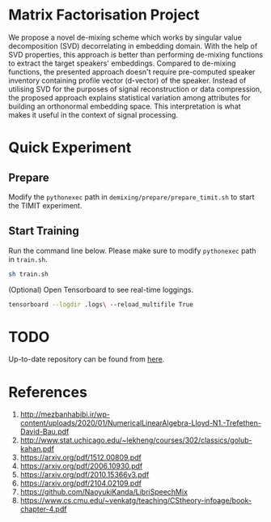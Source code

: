 # Matrix Factorisation Project

We propose a novel de-mixing scheme which works by singular value decomposition (SVD) decorrelating in embedding domain. With the help of SVD properties, this approach is better than performing de-mixing functions to extract the target speakers' embeddings. Compared to de-mixing functions, the presented approach doesn't require pre-computed speaker inventory containing profile vector (d-vector) of the speaker. Instead of utilising SVD for the purposes of signal reconstruction or data compression, the proposed approach explains statistical variation among attributes for building an orthonormal embedding space. This interpretation is what makes it useful in the context of signal processing.

# Quick Experiment

## Prepare

Modify the `pythonexec` path in `demixing/prepare/prepare_timit.sh` to start the TIMIT experiment.

## Start Training 

Run the command line below. Please make sure to modify `pythonexec` path in `train.sh`.

```bash
sh train.sh
```

(Optional) Open Tensorboard to see real-time loggings.

```bash
tensorboard --logdir .logs\ --reload_multifile True
```

# TODO

Up-to-date repository can be found from [here](https://github.com/asifjalal/speaker-embedding-factorisation).

# References

1. http://mezbanhabibi.ir/wp-content/uploads/2020/01/NumericalLinearAlgebra-Lloyd-N1.-Trefethen-David-Bau.pdf
2. http://www.stat.uchicago.edu/~lekheng/courses/302/classics/golub-kahan.pdf
3. https://arxiv.org/pdf/1512.00809.pdf
4. https://arxiv.org/pdf/2006.10930.pdf
5. https://arxiv.org/pdf/2010.15366v3.pdf
6. https://arxiv.org/pdf/2104.02109.pdf
7. https://github.com/NaoyukiKanda/LibriSpeechMix
8. https://www.cs.cmu.edu/~venkatg/teaching/CStheory-infoage/book-chapter-4.pdf